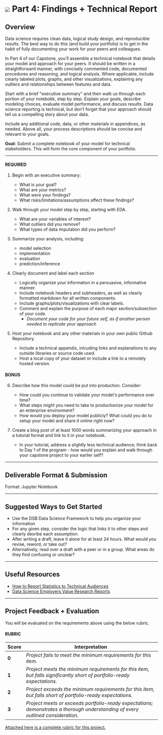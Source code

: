# ![](https://ga-dash.s3.amazonaws.com/production/assets/logo-9f88ae6c9c3871690e33280fcf557f33.png) Part 4: Findings + Technical Report

## Overview
Data science requires clean data, logical study design, and reproducible results. The best way to do this (and build your portfolio) is to get in the habit of fully documenting your work for your peers and colleagues.

In Part 4 of our Capstone, you'll assemble a technical notebook that details your model and approach for your peers. It should be written in a straightforward manner, with concisely commented code, documented procedures and reasoning, and logical analysis. Where applicable, include clearly labeled plots, graphs, and other visualizations, explaining any outliers and relationships between features and data.  

Start with a brief "executive summary" and then walk us through each portion of your notebokk, step by step. Explain your goals, describe modeling choices, evaluate model performance, and discuss results. Data science reporting is technical, but don’t forget that your approach should tell us a compelling story about your data.

Include any additional code, data, or other materials in appendices, as needed. Above all, your process descriptions should be concise and relevant to your goals. 

**Goal:** Submit a complete notebook of your model for technical stakeholders. This will form the core component of your portfolio.

---

#### REQUIRED
1. Begin with an executive summary:
   - What is your goal?
   - What are your metrics?
   - What were your findings?
   - What risks/limitations/assumptions affect these findings?
   
2. Walk through your model step by step, starting with EDA.
   - What are your variables of interest?
   - What outliers did you remove?
   - What types of data imputation did you perform?

3. Summarize your analysis, including:
   - model selection
   - implementation
   - evaluation
   - prediction/inference

4. Clearly document and label each section
   - Logically organize your information in a persuasive, informative manner.
   - Include notebook headers and subheaders, as well as clearly formatted markdown for all written components.
   - Include graphs/plots/visualizations with clear labels.
   - Comment and explain the purpose of each major section/subsection of your code.
       - *Document your code for your future self, as if another person needed to replicate your approach*

5. Host your notebook and any other materials in your own public Github Repository.
   - Include a technical appendix, inlcuding links and explanations to any outside libraries or source code used.
   - Host a local copy of your dataset or include a link to a remotely hosted version.

#### BONUS
6. Describe how this model could be put into production. Consider:
   - How could you continue to validate your model's performance over time?
   - What steps might you need to take to productionize your model for an enterprise environment?
   - How would you deploy your model publicly? What could you do to setup your model and share it online right now?

7. Create a blog post of at least 1000 words summarizing your approach in a tutorial format and link to it in your notebook. 
   - In your tutorial, address a slightly less technical audience; think back to Day 1 of the program - how would you explain and walk through your capstone project to your earlier self?

---

## Deliverable Format & Submission

Format: Jupyter Notebook

---

## Suggested Ways to Get Started

- Use the DSB Data Science Framework to help you organize your information
- For any given step, consider the logic that links it to other steps and clearly desribe each assumption.
- After writing a draft, leave it alone for at least 24 hours. What would you revise, reword, or take out?
- Alternatively, read over a draft with a peer or in a group. What areas do they find confusing or unclear?


---

## Useful Resources

- [How to Report Statistics to Technical Audiences](http://abacus.bates.edu/~ganderso/biology/resources/writing/HTWstats.html)
- [Data Science Employers Value Research Reports](https://www.quora.com/What-is-a-good-way-for-a-data-scientist-to-construct-an-online-portfolio)

---

## Project Feedback + Evaluation

You will be evaluated on the requirements above using the below rubric.

#### RUBRIC
| Score | Interpretation |
| --- | --- |
| **0** | *Project fails to meet the minimum requirements for this item.* |
| **1** | *Project meets the minimum requirements for this item, but falls significantly short of portfolio-ready expectations.* |
| **2** | *Project exceeds the minimum requirements for this item, but falls short of portfolio-ready expectations.* |
| **3** | *Project meets or exceeds portfolio-ready expectations; demonstrates a thorough understanding of every outlined consideration.* |

[Attached here is a complete rubric for this project.](./capstone-part-04-rubric.md)
